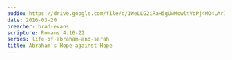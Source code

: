 ```yaml
---
audio: https://drive.google.com/file/d/1WeLLG2iRaH5gUwMcwltVoPj4MO4LArIA/view
date: 2016-03-20
preacher: brad-evans
scripture: Romans 4:16-22
series: life-of-abraham-and-sarah
title: Abraham's Hope against Hope
---
```

